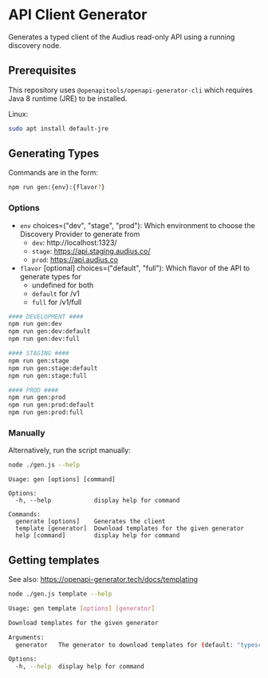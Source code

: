 # API Client Generator

Generates a typed client of the Audius read-only API using a running discovery node.

## Prerequisites

This repository uses `@openapitools/openapi-generator-cli` which requires Java 8 runtime (JRE) to be installed.

Linux:

```bash
sudo apt install default-jre
```

## Generating Types

Commands are in the form:

```bash
npm run gen:{env}:{flavor?}
```

### Options

- `env` choices=("dev", "stage", "prod"): Which environment to choose the Discovery Provider to generate from
  - `dev`: http://localhost:1323/
  - `stage`: https://api.staging.audius.co/
  - `prod`: https://api.audius.co
- `flavor` [optional] choices=("default", "full"): Which flavor of the API to generate types for
  - undefined for both
  - `default` for /v1
  - `full` for /v1/full

```bash
#### DEVELOPMENT ####
npm run gen:dev
npm run gen:dev:default
npm run gen:dev:full

#### STAGING ####
npm run gen:stage
npm run gen:stage:default
npm run gen:stage:full

#### PROD ####
npm run gen:prod
npm run gen:prod:default
npm run gen:prod:full
```

### Manually

Alternatively, run the script manually:

```bash
node ./gen.js --help
```

```
Usage: gen [options] [command]

Options:
  -h, --help            display help for command

Commands:
  generate [options]    Generates the client
  template [generator]  Download templates for the given generator
  help [command]        display help for command
```

## Getting templates

See also: https://openapi-generator.tech/docs/templating

```bash
node ./gen.js template --help
```

```bash
Usage: gen template [options] [generator]

Download templates for the given generator

Arguments:
  generator   The generator to download templates for (default: "typescript-fetch")

Options:
  -h, --help  display help for command
```
